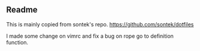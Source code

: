 ## Readme

This is mainly copied from sontek's repo. https://github.com/sontek/dotfiles

I made some change on vimrc and fix a bug on rope go to definition function.

